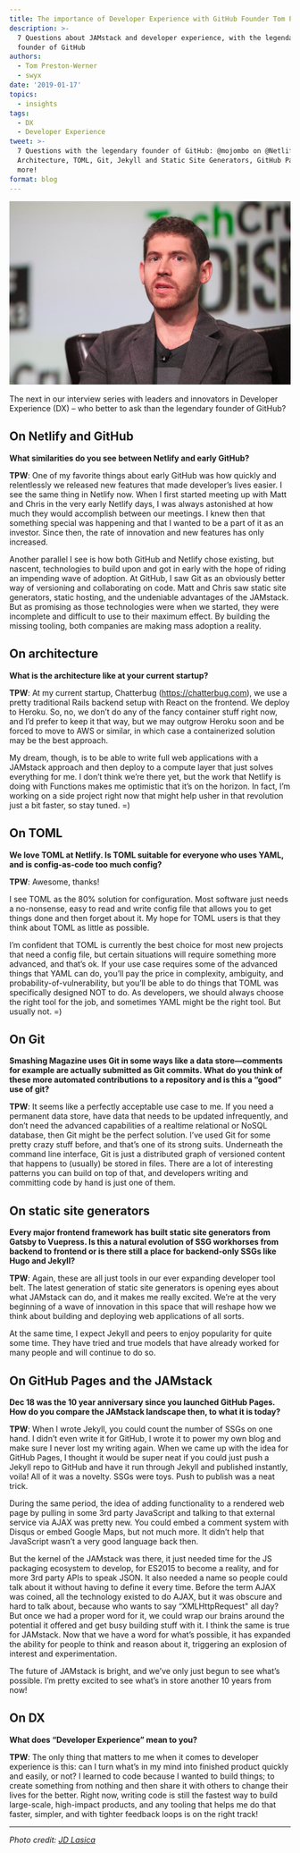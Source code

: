 ```yaml
---
title: The importance of Developer Experience with GitHub Founder Tom Preston-Werner
description: >-
  7 Questions about JAMstack and developer experience, with the legendary
  founder of GitHub
authors:
  - Tom Preston-Werner
  - swyx
date: '2019-01-17'
topics:
  - insights
tags:
  - DX
  - Developer Experience
tweet: >-
  7 Questions with the legendary founder of GitHub: @mojombo on @Netlify,
  Architecture, TOML, Git, Jekyll and Static Site Generators, GitHub Pages, and
  more!
format: blog
---
```

![Tom Preston-Werner](/v3/img/blog/tom-preston-werner.jpg)

The next in our interview series with leaders and innovators in Developer Experience (DX) – who better to ask than the legendary founder of GitHub?

## On Netlify and GitHub

**What similarities do you see between Netlify and early GitHub?**

**TPW**: One of my favorite things about early GitHub was how quickly and relentlessly we released new features that made developer’s lives
easier. I see the same thing in Netlify now. When I first started
meeting up with Matt and Chris in the very early Netlify days, I was
always astonished at how much they would accomplish between our
meetings. I knew then that something special was happening and that I
wanted to be a part of it as an investor. Since then, the rate of
innovation and new features has only increased.

Another parallel I see is how both GitHub and Netlify chose existing,
but nascent, technologies to build upon and got in early with the hope
of riding an impending wave of adoption. At GitHub, I saw Git as an
obviously better way of versioning and collaborating on code. Matt and
Chris saw static site generators, static hosting, and the undeniable
advantages of the JAMstack. But as promising as those technologies
were when we started, they were incomplete and difficult to use to
their maximum effect. By building the missing tooling, both companies
are making mass adoption a reality.

## On architecture

**What is the architecture like at your current startup?**

**TPW**: At my current startup, Chatterbug (https://chatterbug.com), we use a pretty traditional Rails backend setup with React on the frontend. We deploy to Heroku. So, no, we don’t do any of the fancy container stuff right now, and I’d prefer to keep it that way, but we may outgrow Heroku soon and be forced to move to AWS or similar, in which case a containerized solution may be the best approach.

My dream, though, is to be able to write full web applications with a
JAMstack approach and then deploy to a compute layer that just solves
everything for me. I don’t think we’re there yet, but the work that
Netlify is doing with Functions makes me optimistic that it’s on the
horizon. In fact, I’m working on a side project right now that might
help usher in that revolution just a bit faster, so stay tuned. =)

## On TOML

**We love TOML at Netlify. Is TOML suitable for everyone who uses
YAML, and is config-as-code too much config?**

**TPW**: Awesome, thanks!

I see TOML as the 80% solution for configuration. Most software just
needs a no-nonsense, easy to read and write config file that allows
you to get things done and then forget about it. My hope for TOML
users is that they think about TOML as little as possible.

I’m confident that TOML is currently the best choice for most new
projects that need a config file, but certain situations will require
something more advanced, and that’s ok. If your use case requires some
of the advanced things that YAML can do, you’ll pay the price in
complexity, ambiguity, and probability-of-vulnerability, but you’ll be
able to do things that TOML was specifically designed NOT to do. As
developers, we should always choose the right tool for the job, and
sometimes YAML might be the right tool. But usually not. =)

## On Git

**Smashing Magazine uses Git in some ways like a data store—comments
for example are actually submitted as Git commits. What do you think
of these more automated contributions to a repository and is this a
“good” use of git?**

**TPW**: It seems like a perfectly acceptable use case to me. If you need a permanent data store, have data that needs to be updated infrequently, and don’t need the advanced capabilities of a realtime relational or NoSQL database, then Git might be the perfect solution. I’ve used Git for some pretty crazy stuff before, and that’s one of its strong suits. Underneath the command line interface, Git is just a
distributed graph of versioned content that happens to (usually) be
stored in files. There are a lot of interesting patterns you can build
on top of that, and developers writing and committing code by hand is
just one of them.

## On static site generators

**Every major frontend framework has built static site generators from
Gatsby to Vuepress. Is this a natural evolution of SSG workhorses from
backend to frontend or is there still a place for backend-only SSGs
like Hugo and Jekyll?**

**TPW**: Again, these are all just tools in our ever expanding developer tool belt. The latest generation of static site generators is opening eyes about what JAMstack can do, and it makes me really excited. We’re at the very beginning of a wave of innovation in this space that will reshape how we think about building and deploying web applications of all sorts.

At the same time, I expect Jekyll and peers to enjoy popularity for
quite some time. They have tried and true models that have already
worked for many people and will continue to do so.

## On GitHub Pages and the JAMstack

**Dec 18 was the 10 year anniversary since you launched GitHub
Pages. How do you compare the JAMstack landscape then, to what it is
today?**

**TPW**: When I wrote Jekyll, you could count the number of SSGs on one hand. I didn’t even write it for GitHub, I wrote it to power my own blog and make sure I never lost my writing again. When we came up with the idea for GitHub Pages, I thought it would be super neat if you could just push a Jekyll repo to GitHub and have it run through Jekyll and published instantly, voila! All of it was a novelty. SSGs were toys. Push to publish was a neat trick.

During the same period, the idea of adding functionality to a rendered
web page by pulling in some 3rd party JavaScript and talking to that
external service via AJAX was pretty new. You could embed a comment
system with Disqus or embed Google Maps, but not much more. It didn’t
help that JavaScript wasn’t a very good language back then.

But the kernel of the JAMstack was there, it just needed time for the
JS packaging ecosystem to develop, for ES2015 to become a reality, and
for more 3rd party APIs to speak JSON. It also needed a name so people
could talk about it without having to define it every time. Before the
term AJAX was coined, all the technology existed to do AJAX, but it
was obscure and hard to talk about, because who wants to say
“XMLHttpRequest" all day? But once we had a proper word for it, we
could wrap our brains around the potential it offered and get busy
building stuff with it. I think the same is true for JAMstack. Now
that we have a word for what’s possible, it has expanded the ability
for people to think and reason about it, triggering an explosion of
interest and experimentation.

The future of JAMstack is bright, and we’ve only just begun to see
what’s possible. I’m pretty excited to see what’s in store another 10
years from now!

## On DX

**What does “Developer Experience” mean to you?**

**TPW**: The only thing that matters to me when it comes to developer
experience is this: can I turn what’s in my mind into finished product quickly and easily, or not? I learned to code because I wanted to build things; to create something from nothing and then share it with others to change their lives for the better. Right now, writing code is still the fastest way to build large-scale, high-impact products, and any tooling that helps me do that faster, simpler, and with tighter feedback loops is on the right track!

---

_Photo credit: [JD Lasica](https://www.flickr.com/photos/jdlasica/9734863860/)_
